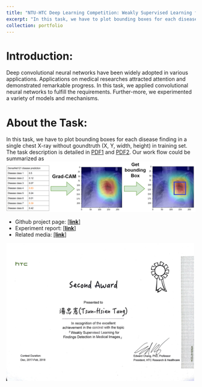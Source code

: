 ```yaml
---
title: "NTU-HTC Deep Learning Competition: Weakly Supervised Learning for Findings Detection in Medical Images"
excerpt: "In this task, we have to plot bounding boxes for each disease finding in a single chest X-ray without goundtruth (X, Y, width, height) in training set. The task description is detailed in [PDF1](https://www.csie.ntu.edu.tw/~yvchen/f106-adl/doc/HTCIntro.pdf) and [PDF2](https://www.csie.ntu.edu.tw/~yvchen/f106-adl/doc/HTCMedical.pdf). Our work flow could be summarized as <br/><img src='/images/process_flow.png'>"
collection: portfolio
---
```

# Introduction:
Deep convolutional neural networks have been widely adopted in various applications. Applications on medical researches attracted attention and demonstrated remarkable progress. In this task, we applied convolutional neural networks to fulfill the requirements. Further-more, we experimented a variety of models and mechanisms.

# About the Task:
In this task, we have to plot bounding boxes for each disease finding in a single chest X-ray without goundtruth (X, Y, width, height) in training set. The task description is detailed in [PDF1](https://www.csie.ntu.edu.tw/~yvchen/f106-adl/doc/HTCIntro.pdf) and [PDF2](https://www.csie.ntu.edu.tw/~yvchen/f106-adl/doc/HTCMedical.pdf). Our work flow could be summarized as <br/><img src='/images/process_flow.png'>

* Github project page: [[**link**]](https://github.com/thtang/CheXNet-with-localization)
* Experiment report: [[**link**]](https://thtang.github.io/files/HTC_report.pdf)
* Related media: [[**link**]](https://ec.ltn.com.tw/article/breakingnews/2459276)

<img src='/images/68324796_2975049849188472_6208369264953393152_n.jpg' width='500'>